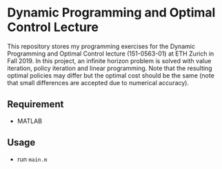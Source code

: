 # Dynamic Programming and Optimal Control Lecture

This repository stores my programming exercises for the Dynamic Programming and Optimal Control lecture (151-0563-01) at ETH Zurich in Fall 2019. In this project, an infinite horizon problem is solved with value iteration, policy iteration and linear programming. Note that the resulting optimal policies may differ but the optimal cost should be the same (note that small differences are accepted due to numerical accuracy).

## Requirement

- MATLAB

## Usage

- run `main.m`

